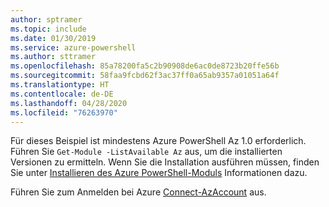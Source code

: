 ```yaml
---
author: sptramer
ms.topic: include
ms.date: 01/30/2019
ms.service: azure-powershell
ms.author: sttramer
ms.openlocfilehash: 85a78200fa5c2b90908de6ac0de8723b20ffe56b
ms.sourcegitcommit: 58faa9fcbd62f3ac37ff0a65ab9357a01051a64f
ms.translationtype: HT
ms.contentlocale: de-DE
ms.lasthandoff: 04/28/2020
ms.locfileid: "76263970"
---
```

Für dieses Beispiel ist mindestens Azure PowerShell Az 1.0 erforderlich. Führen Sie `Get-Module -ListAvailable Az` aus, um die installierten Versionen zu ermitteln. Wenn Sie die Installation ausführen müssen, finden Sie unter [Installieren des Azure PowerShell-Moduls](/powershell/azure/install-az-ps) Informationen dazu. 

Führen Sie zum Anmelden bei Azure [Connect-AzAccount](/powershell/module/az.accounts/connect-azaccount) aus.
